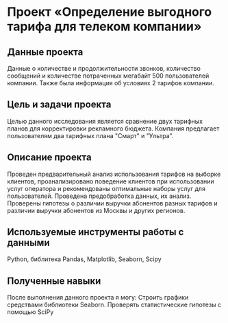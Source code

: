 # Проект «Определение выгодного тарифа для телеком компании»

## Данные проекта

Данные о количестве и продолжительности звонков, количество сообщений и количестве потраченных мегабайт 500 пользователей компании. Также была информация об условиях 2 тарифов компании.

## Цель и задачи проекта

Целью данного исследования является сравнение двух тарифных планов для корректировки рекламного бюджета. Компания предлагает пользователям два тарифных плана "Смарт" и "Ультра".

## Описание проекта

Проведен предварительный анализ использования тарифов на выборке клиентов, проанализировано поведение клиентов при использовании услуг оператора и рекомендованы оптимальные наборы услуг для пользователей. Проведена предобработка данных, их анализ. Проверены гипотезы о различии выручки абонентов разных тарифов и различии выручки абонентов из Москвы и других регионов.

## Используемые инструменты работы с данными
Python, библитека Pandas, Matplotlib, Seaborn, Scipy

## Полученные навыки

После выполнения данного проекта я могу:
Строить графики средствами библиотеки Seaborn. Проверять статистические гипотезы с помощью SciPy


